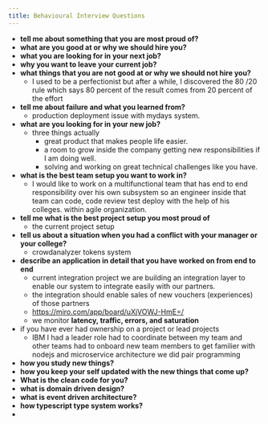 ```yaml
---
title: Behavioural Interview Questions
---
```


- **tell me about something that you are most proud of?**
- **what are you good at or why we should hire you?**
- **what you are looking for in your next job?**
- **why you want to leave your current job?**
- **what things that you are not good at or why we should not hire you?**
	- I used to be a perfectionist but after a while, I discovered the 80 /20 rule which says 80 percent of the result comes from 20 percent of the effort
- **tell me about failure and what you learned from?**
	- production deployment issue with mydays system.
- **what are you looking for in your new job?**
	- three things actually
		- great product that makes people life easier.
		- a room to grow inside the company getting new responsibilities if I am doing well.
		- solving and working on great technical challenges like you have.
- **what is the best team setup you want to work in?**
	- I would like to work on a multifunctional team that has end to end responsibility over his own subsystem so an engineer inside that team can code, code review test deploy with the help of his colleges. within agile organization.
- **tell me what is the best project setup you most proud of**
	- the current project setup
- **tell us about a situation when you had a conflict with your manager or your college?**
	- crowdanalyzer tokens system
- **describe an application in detail that you have worked on from end to end**
	- current integration project we are building an integration layer to enable our system to integrate easily with our partners.
	- the integration should enable sales of new vouchers (experiences) of those partners
	- https://miro.com/app/board/uXjVOWJ-HmE=/
	- we monitor **latency, traffic, errors, and saturation**
- if you have ever had ownership on a project or lead projects
	- IBM I had a leader role had to coordinate between my team and other teams had to onboard new team members to get familier with nodejs and microservice architecture we did pair programming
- **how you study new things?**
- **how you keep your self updated with the new things that come up?**
- **What is the clean code for you?**
- **what is domain driven design?**
- **what is event driven architecture?**
- **how typescript type system works?**
-
